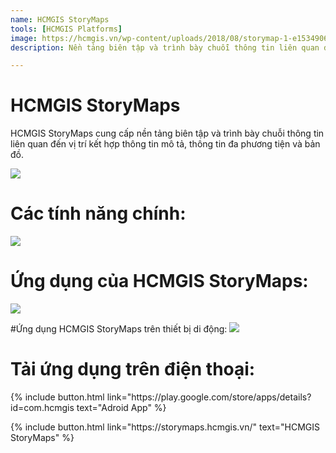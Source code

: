 ```yaml
---
name: HCMGIS StoryMaps
tools: [HCMGIS Platforms]
image: https://hcmgis.vn/wp-content/uploads/2018/08/storymap-1-e1534906351111-1200x516.png
description: Nền tảng biên tập và trình bày chuỗi thông tin liên quan đến vị trí kết hợp thông tin mô tả, thông tin đa phương tiện và bản đồ.

---
```


# HCMGIS StoryMaps

HCMGIS StoryMaps cung cấp nền tảng biên tập và trình bày chuỗi thông tin liên quan đến vị trí kết hợp thông tin mô tả, thông tin đa phương tiện và bản đồ.

![](https://hcmgis.vn/wp-content/uploads/2018/08/storymap-1-e1534906351111-1200x516.png)


# Các tính năng chính:
![](https://hcmgis.vn/wp-content/uploads/2018/08/storymap_didong-800x255.jpg)

# Ứng dụng của HCMGIS StoryMaps:
![](https://hcmgis.vn/wp-content/uploads/2018/08/storymap_ungdung-800x468.jpg)

#Ứng dụng HCMGIS StoryMaps trên thiết bị di động:
![](https://hcmgis.vn/wp-content/uploads/2018/08/storymap_ungdung2.jpg)

# Tải ứng dụng trên điện thoại:

<p class="text-left">
{% include button.html link="https://play.google.com/store/apps/details?id=com.hcmgis text="Adroid App" %}
</p>


<p class="text-center">
{% include button.html link="https://storymaps.hcmgis.vn/" text="HCMGIS StoryMaps" %}
</p>
